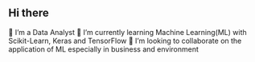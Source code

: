 ## Hi there

<!--
**Data-Voyage/Data-Voyage** is a ✨ _special_ ✨ repository because its `README.md` (this file) appears on your GitHub profile.

Here are some ideas to get you started:

#🔭 I’m a Data Analyst
#🌱 I’m currently learning Machine Learning(ML) with Scikit-Learn, Keras and TensorFlow
#👯 I’m looking to collaborate on the application of ML especially in business and environment
🤔 I’m looking for help with ...
💬 Ask me about ...
📫 How to reach me: ...
😄 Pronouns: He/him
- 
-->
🔭 I’m a Data Analyst
🌱 I’m currently learning Machine Learning(ML) with Scikit-Learn, Keras and TensorFlow
👯 I’m looking to collaborate on the application of ML especially in business and environment

